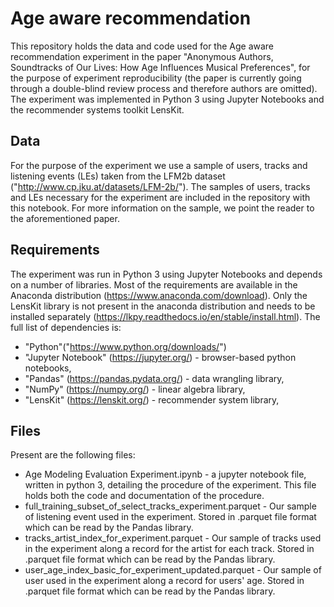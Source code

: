 # Age aware recommendation

This repository holds the data and code used for the Age aware recommendation experiment in the paper "Anonymous Authors, Soundtracks of Our Lives: How Age Influences Musical Preferences", for the purpose of experiment reproducibility (the paper is currently going through a double-blind review process and therefore authors are omitted). The experiment was implemented in Python 3 using Jupyter Notebooks and the recommender systems toolkit LensKit.

## Data

For the purpose of the experiment we use a sample of users, tracks and listening events (LEs) taken from the LFM2b dataset ("http://www.cp.jku.at/datasets/LFM-2b/"). The samples of users, tracks and LEs necessary for the experiment are included in the repository with this notebook. For more information on the sample, we point the reader to the aforementioned paper.

## Requirements

The experiment was run in Python 3 using Jupyter Notebooks and depends on a number of libraries. Most of the requirements are available in the Anaconda distribution (https://www.anaconda.com/download). Only the LensKit library is not present in the anaconda distribution and needs to be installed separately (https://lkpy.readthedocs.io/en/stable/install.html). The full list of dependencies is:

- "Python"("https://www.python.org/downloads/")
- "Jupyter Notebook" (https://jupyter.org/) - browser-based python notebooks, 
- "Pandas" (https://pandas.pydata.org/) - data wrangling library, 
- "NumPy" (https://numpy.org/) - linear algebra library,
- "LensKit" (https://lenskit.org/) - recommender system library,

## Files
Present are the following files:

- Age Modeling Evaluation Experiment.ipynb - a jupyter notebook file, written in python 3, detailing the procedure of the experiment. This file holds both the code and documentation of the procedure.
- full_training_subset_of_select_tracks_experiment.parquet - Our sample of listening event used in the experiment. Stored in .parquet file format which can be read by the Pandas library.
- tracks_artist_index_for_experiment.parquet -  Our sample of tracks used in the experiment along a record for the artist for each track. Stored in .parquet file format which can be read by the Pandas library.
- user_age_index_basic_for_experiment_updated.parquet -  Our sample of user used in the experiment along a record for users' age. Stored in .parquet file format which can be read by the Pandas library.